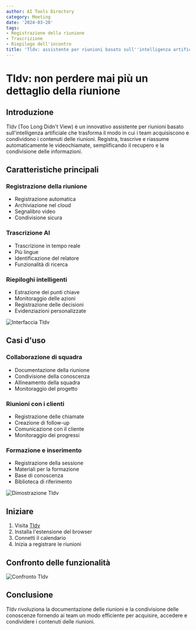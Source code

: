 ```yaml
---
author: AI Tools Directory
category: Meeting
date: '2024-03-20'
tags:
- Registrazione della riunione
- Trascrizione
- Riepilogo dell'incontro
title: 'Tldv: assistente per riunioni basato sull''intelligenza artificiale'
---
```


# Tldv: non perdere mai più un dettaglio della riunione

## Introduzione

Tldv (Too Long Didn't View) è un innovativo assistente per riunioni basato sull'intelligenza artificiale che trasforma il modo in cui i team acquisiscono e condividono i contenuti delle riunioni. Registra, trascrive e riassume automaticamente le videochiamate, semplificando il recupero e la condivisione delle informazioni.

## Caratteristiche principali

### Registrazione della riunione
- Registrazione automatica
- Archiviazione nel cloud
- Segnalibro video
- Condivisione sicura

### Trascrizione AI
- Trascrizione in tempo reale
- Più lingue
- Identificazione del relatore
- Funzionalità di ricerca

### Riepiloghi intelligenti
- Estrazione dei punti chiave
- Monitoraggio delle azioni
- Registrazione delle decisioni
- Evidenziazioni personalizzate

![Interfaccia Tldv](/imgs/tldv/interface.jpg)

## Casi d'uso

### Collaborazione di squadra
- Documentazione della riunione
- Condivisione della conoscenza
- Allineamento della squadra
- Monitoraggio del progetto

### Riunioni con i clienti
- Registrazione delle chiamate
- Creazione di follow-up
- Comunicazione con il cliente
- Monitoraggio dei progressi

### Formazione e inserimento
- Registrazione della sessione
- Materiali per la formazione
- Base di conoscenza
- Biblioteca di riferimento

![Dimostrazione Tldv](/imgs/tldv/demo.jpg)

## Iniziare

1. Visita [Tldv](https://tldv.io)
2. Installa l'estensione del browser
3. Connetti il ​​calendario
4. Inizia a registrare le riunioni

## Confronto delle funzionalità

![Confronto Tldv](/imgs/tldv/comparison.jpg)

## Conclusione

Tldv rivoluziona la documentazione delle riunioni e la condivisione delle conoscenze fornendo ai team un modo efficiente per acquisire, accedere e condividere i contenuti delle riunioni.
